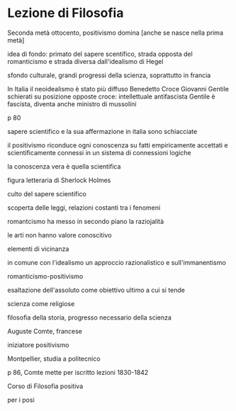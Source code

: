 # Lezione di Filosofia

Seconda metà ottocento, positivismo domina [anche se nasce nella prima metà]

idea di fondo: primato del sapere scentifico, strada opposta del romanticismo e strada diversa dall'idealismo di Hegel

sfondo culturale, grandi progressi della scienza, soprattutto in francia

In Italia il neoidealismo è stato più diffuso
Benedetto Croce 
Giovanni Gentile
schierati su posizione opposte
croce: intellettuale antifascista
Gentile è fascista, diventa anche ministro di mussolini

p 80


sapere scientifico e la sua affermazione in italia sono schiacciate


il positivismo riconduce ogni conoscenza su fatti empiricamente accettati  e scientificamente connessi in un sistema di connessioni logiche

la conoscenza vera è quella scientifica


figura letteraria di Sherlock Holmes



culto del sapere scientifico

scoperta delle leggi, relazioni costanti tra i fenomeni

romantcismo ha messo in secondo piano la raziojalità

le arti non hanno valore conoscitivo

elementi di vicinanza

in comune con l'idealismo un approccio razionalistico e sull'immanentismo

romanticismo-positivismo

esaltazione dell'assoluto come obiettivo ultimo a cui si tende

scienza come religiose


filosofia della storia, progresso necessario della scienza

Auguste Comte, francese

iniziatore positivismo

Montpellier, studia a politecnico

p 86, Comte mette per iscritto lezioni 1830-1842

Corso di Filosofia positiva


per i posi
<!--stackedit_data:
eyJoaXN0b3J5IjpbLTIxMjgxNTQ5NzcsLTEwMDk1NzIxNDJdfQ
==
-->